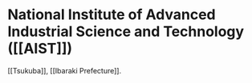 # National Institute of Advanced Industrial Science and Technology ([[AIST]])

[[Tsukuba]], [[Ibaraki Prefecture]].

